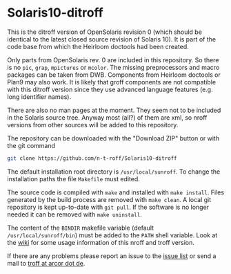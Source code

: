 Solaris10-ditroff
=================

This is the ditroff version of OpenSolaris revision 0 (which should be identical to the latest closed source revision of Solaris 10).
It is part of the code base from which the Heirloom doctools had been created.

Only parts from OpenSolaris rev. 0 are included in this repository.
So there is no `pic`, `grap`, `mpictures` or `mcolor`.
The missing preprocessors and macro packages can be taken from DWB.
Components from Heirloom doctools or Plan9 may also work.
It is likely that groff components are not compatible with this ditroff version since they use advanced language features (e.g. long identifier names).

There are also no man pages at the moment.
They seem not to be included in the Solaris source tree.
Anyway most (all?) of them are xml, so nroff versions from other sources will be added to this repository.

The repository can be downloaded with the "Download ZIP" button or with the git command
```bash
git clone https://github.com/n-t-roff/Solaris10-ditroff
```
The default installation root directory is `/usr/local/sunroff`.
To change the installation paths the file `Makefile` must edited.

The source code is compiled with `make` and installed with `make install`.
Files generated by the build process are removed with `make clean`.
A local git repository is kept up-to-date with `git pull`.
If the software is no longer needed it can be removed with `make uninstall`.

The content of the `BINDIR` makefile variable (default `/usr/local/sunroff/bin`) must be added to the `PATH` shell variable.
Look at the [wiki](https://github.com/n-t-roff/Solaris10-ditroff/wiki) for some usage information of this nroff and troff version.

If there are any problems please report an issue to the [issue list](https://github.com/n-t-roff/Solaris10-ditroff/issues) or send a mail to [troff at arcor dot de](mailto:troff@arcor.de).
